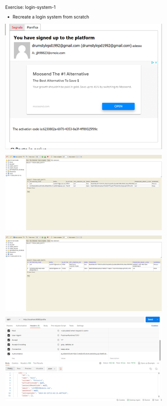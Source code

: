 Exercise: login-system-1
* Recreate a login system from scratch

![](EmailActivation.PNG)

![](LoginRegistration.PNG)

![](PasswordReset.PNG)

![](GetAuthorization.PNG)